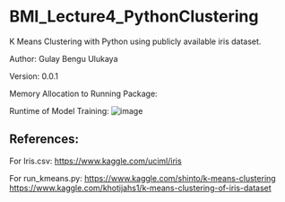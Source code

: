 # BMI_Lecture4_PythonClustering
K Means Clustering with Python using publicly available iris dataset.

Author: Gulay Bengu Ulukaya

Version: 0.0.1

Memory Allocation to Running Package:


Runtime of Model Training:
![image](https://user-images.githubusercontent.com/61863714/134284756-a4ff8b26-f4e0-4bc4-9896-d151914fe680.png)

References:
----------
For Iris.csv:
  https://www.kaggle.com/uciml/iris
  
For run_kmeans.py:
  https://www.kaggle.com/shinto/k-means-clustering
  https://www.kaggle.com/khotijahs1/k-means-clustering-of-iris-dataset
